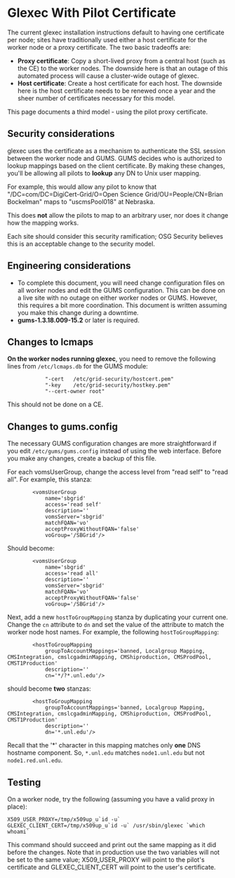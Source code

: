 Glexec With Pilot Certificate
=============================

The current glexec installation instructions default to having one certificate per node; sites have traditionally used either a host certificate for the worker node or a proxy certificate. The two basic tradeoffs are:

-   **Proxy certificate**: Copy a short-lived proxy from a central host (such as the CE) to the worker nodes. The downside here is that an outage of this automated process will cause a cluster-wide outage of glexec.
-   **Host certificate**: Create a host certificate for each host. The downside here is the host certificate needs to be renewed once a year and the sheer number of certificates necessary for this model.

This page documents a third model - using the pilot proxy certificate.

Security considerations
-----------------------

glexec uses the certificate as a mechanism to authenticate the SSL session between the worker node and GUMS. GUMS decides who is authorized to lookup mappings based on the client certificate. By making these changes, you'll be allowing all pilots to **lookup** any DN to Unix user mapping.

For example, this would allow any pilot to know that "/DC=com/DC=DigiCert-Grid/O=Open Science Grid/OU=People/CN=Brian Bockelman" maps to "uscmsPool018" at Nebraska.

This does **not** allow the pilots to map to an arbitrary user, nor does it change how the mapping works.

Each site should consider this security ramification; OSG Security believes this is an acceptable change to the security model.

Engineering considerations
--------------------------

-   To complete this document, you will need change configuration files on all worker nodes and edit the GUMS configuration. This can be done on a live site with no outage on either worker nodes or GUMS. However, this requires a bit more coordination. This document is written assuming you make this change during a downtime.
-   **gums-1.3.18.009-15.2** or later is required.

Changes to lcmaps
-----------------

**On the worker nodes running glexec**, you need to remove the following lines from `/etc/lcmaps.db` for the GUMS module:

                "-cert   /etc/grid-security/hostcert.pem"
                "-key    /etc/grid-security/hostkey.pem"
                "--cert-owner root"

This should not be done on a CE.

Changes to gums.config
----------------------

The necessary GUMS configuration changes are more straightforward if you edit `/etc/gums/gums.config` instead of using the web interface. Before you make any changes, create a backup of this file.

For each vomsUserGroup, change the access level from "read self" to "read all". For example, this stanza:

            <vomsUserGroup
                name='sbgrid'
                access='read self'
                description=''
                vomsServer='sbgrid'
                matchFQAN='vo'
                acceptProxyWithoutFQAN='false'
                voGroup='/SBGrid'/>

Should become:

            <vomsUserGroup
                name='sbgrid'
                access='read all'
                description=''
                vomsServer='sbgrid'
                matchFQAN='vo'
                acceptProxyWithoutFQAN='false'
                voGroup='/SBGrid'/>

Next, add a new `hostToGroupMapping` stanza by duplicating your current one. Change the `cn` attribute to `dn` and set the value of the attribute to match the worker node host names. For example, the following `hostToGroupMapping`:

            <hostToGroupMapping
                groupToAccountMappings='banned, Localgroup Mapping, CMSIntegration, cmslcgadminMapping, CMShiproduction, CMSProdPool, CMST1Production'
                description=''
                cn='*/?*.unl.edu'/>

should become **two** stanzas:

            <hostToGroupMapping
                groupToAccountMappings='banned, Localgroup Mapping, CMSIntegration, cmslcgadminMapping, CMShiproduction, CMSProdPool, CMST1Production'
                description=''
                dn='*.unl.edu'/>

Recall that the '\*' character in this mapping matches only **one** DNS hostname component. So, `*.unl.edu` matches `node1.unl.edu` but not `node1.red.unl.edu`.

Testing
-------

On a worker node, try the following (assuming you have a valid proxy in place):

    X509_USER_PROXY=/tmp/x509up_u`id -u` GLEXEC_CLIENT_CERT=/tmp/x509up_u`id -u` /usr/sbin/glexec `which whoami`

This command should succeed and print out the same mapping as it did before the changes. Note that in production use the two variables will not be set to the same value; X509\_USER\_PROXY will point to the pilot's certificate and GLEXEC\_CLIENT\_CERT will point to the user's certificate.

